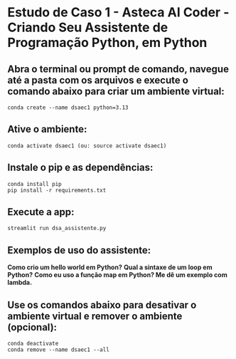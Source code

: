 # Estudo de Caso 1 - Asteca AI Coder - Criando Seu Assistente de Programação Python, em Python

## Abra o terminal ou prompt de comando, navegue até a pasta com os arquivos e execute o comando abaixo para criar um ambiente virtual:
````
conda create --name dsaec1 python=3.13
````
## Ative o ambiente:
````
conda activate dsaec1 (ou: source activate dsaec1)
````
## Instale o pip e as dependências:

````
conda install pip
pip install -r requirements.txt 
````
## Execute a app:
````
streamlit run dsa_assistente.py
````
## Exemplos de uso do assistente:

**Como crio um hello world em Python?**
**Qual a sintaxe de um loop em Python?**
**Como eu uso a função map em Python? Me dê um exemplo com lambda.**

## Use os comandos abaixo para desativar o ambiente virtual e remover o ambiente (opcional):
````
conda deactivate
conda remove --name dsaec1 --all
````
